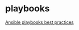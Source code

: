 # playbooks

[Ansible playbooks best practices](https://docs.ansible.com/ansible/2.9/user_guide/playbooks_best_practices.html#directory-layout)
